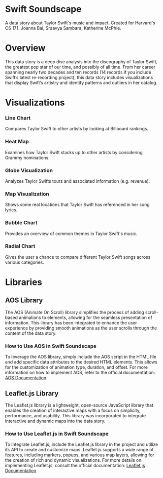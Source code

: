 # Swift Soundscape
A data story about Taylor Swift's music and impact. Created for Harvard's CS 171. Joanna Bai, Sraavya Sambara, Katherine McPhie.

# Overview
This data story is a deep dive analysis into the discography of Taylor Swift, the greatest pop star of our time, and possibly of all time. From her career spanning nearly two decades and ten records (14 records if you include Swift’s latest re-recording project), this data story includes visualizations that display Swift’s artistry and identify patterns and outliers in her catalog.

# Visualizations

### Line Chart
Compares Taylor Swift to other artists by looking at Billboard rankings.

### Heat Map
Examines how Taylor Swift stacks up to other artists by considering Grammy nominations.

### Globe Visualization
Analyzes Taylor Swifts tours and associated information (e.g. revenue).

### Map Visualization
Shows some real locations that Taylor Swift has referenced in her song lyrics.

### Bubble Chart
Provides an overview of common themes in Taylor Swift's music.

### Radial Chart
Gives the user a chance to compare different Taylor Swift songs across various categories.

# Libraries

## AOS Library
The AOS (Animate On Scroll) library simplifies the process of adding scroll-based animations to elements, allowing for the seamless presentation of information. This library has been integrated to enhance the user experience by providing smooth animations as the user scrolls through the content of the data story.

### How to Use AOS in Swift Soundscape
To leverage the AOS library, simply include the AOS script in the HTML file and add specific data attributes to the desired HTML elements. This allows for the customization of animation type, duration, and offset. For more information on how to implement AOS, refer to the official documentation: [AOS Documentation](https://michalsnik.github.io/aos/)

## Leaflet.js Library
The Leaflet.js library is a lightweight, open-source JavaScript library that enables the creation of interactive maps with a focus on simplicity, performance, and usability. This library was incorporated to integrate interactive and dynamic maps into the data story.

### How to Use Leaflet.js in Swift Soundscape
To integrate Leaflet.js, include the Leaflet.js library in the project and utilize its API to create and customize maps. Leaflet.js supports a wide range of features, including markers, popups, and various map layers, allowing for the creation of rich and dynamic visualizations. For more details on implementing Leaflet.js, consult the official documentation: [Leaflet.js Documentation](https://leafletjs.com/)
